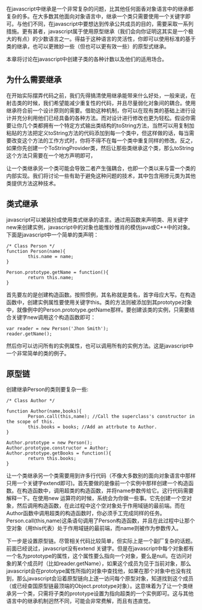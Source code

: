 在javascript中继承是一个非常复杂的问题，比其他任何面香对象语言中的继承都复杂的多。在大多数其他面向对象语言中，继承一个类只需要使用一个关键字即可。与他们不同，在javascript中要想达到传承公共成员的目的，需要采取一系列措施。更有甚者，javascript属于使用原型继承（我们会向你证明这其实是一个极大的有点）的少数语言之一。得益于这种语言的灵活性，你即可以使用标准的基于类的继承，也可以更微妙一些（但也可以更有效一些）的原型式继承。


本章将讨论在javascript中创建子类的各种计数以及他们的适用场合。

## 为什么需要继承

在开始实际摆弄代码之前，我们先得搞清使用继承能带来什么好处，一般来说，在射击类的时候，我们希望能减少重复性的代码，并且尽量弱化对象间的耦合。使用继承符合前一个设计原则的需要。借助这种机制，你可以在现有类的基础上进行设计并充分利用他们已经具备的各种方法。而对设计进行修改也更为轻松。假设你需要让你几个类都拥有一个特定方式输出类结构的toString方法，当然可以用复制加粘贴的方法把定义toString方法的代码添加到每一个类中，但这样做的话，每当需要改变这个方法的工作方式时，你将不得不在每一个类中重复同样的修改。反之，如果你先创建一个ToStringProvider类，然后让那些类继承这个类，那么toString这个方法只需要在一个地方声明即可，

让一个类继承另一个类可能会导致二者产生强耦合，也即一个类以来与雷一个类的内部实现。我们将讨论一些有助于避免这种问题的技术，其中包含用掺元类为其他类提供方法这种技术。

## 类式继承

javascript可以被装扮成使用类式继承的语言。通过用函数来声明类、用关键字new来创建实例，javascript中的对象也能惟妙惟肖的模仿java或C++中的对象。下面是javascript中一个简单的类声明：

	/* Class Person */
	function Person(name){
    		this.name = name;
	}

	Person.prototype.getName = function(){
    		return this.name;
	}

首先要左的是创建构造函数。按照惯例，其名称就是类名，首字母应大写。在构造函数中，创建实例属性要使用关键字this。类的方法则被添加到其prototype对象中，就像例中的Person.prototype.getName那样。要创建该类的实例，只需要结合关键字new调用这个构造函数即可：

	var reader = new Person('Jhon Smith');
	reader.getName();

然后你可以访问所有的实例属性，也可以调用所有的实例方法。这是javascript中一个非常简单的类的例子。

## 原型链

创建继承Person的类则要复杂一些:

	/* Class Author */

	function Author(name,books){
    		Person.call(this,name); //Call the superclass's constructor in the scope of this.
    		this.books = books; //Add an attrbute to Author.
	}

	Author.prototype = new Person();
	Author.prototype.constructor = Author;
	Author.prototype.getBooks = function(){
    		return this.books;
	}

让一个类继承另一个类需要用到许多行代码（不像大多数别的面向对象语言中那样只用一个关键字extend即可)。首先要做的是像前一个实例中那样创建一个构造函数。在构造函数中，调用超类的构造函数，并将name参数传给它。这行代码需要解释一下。在使用new 运算符的时候，系统会为你做一些事。它先创建一个空对象，然后调用构造函数，在此过程中这个空对象处于作用域链的最前端。而在Author函数中调用超类的构造函数时，你必须手工完成同样的任务。
Person.call(this,name)这条语句调用了Person构造函数，并且在此过程中让那个空对象（用this代表）处于作用域链的最前端，而name则被作为参数传入。

下一步是设置原型链。尽管相关代码比较简单，但实际上是一个副厂复杂的话题。前面已经说过，javascript没有extend 关键字。但是在javascript中每个对象都有一个名为prototype的属性，这个属性要么指向一个对象，要么是null。在访问对象的某个成员时（比如reader.getName），如果这个成员为见于当前对象，那么javascript会在prototype属性所指的对象中查找他，如果在那个对象中也没有找到，那么javascript会沿着原型链向上逐一访问每个原型对象，知道找到这个成员（或已经查国原型链最顶端的Object.prototype对象）。这意味着为了让一个类继承另一个类，只需将子类的prototype设置为指向超类的一个实例即可。这与其他语言中的继承机制迥然不同，可能会非常费解，而且有违直觉。
